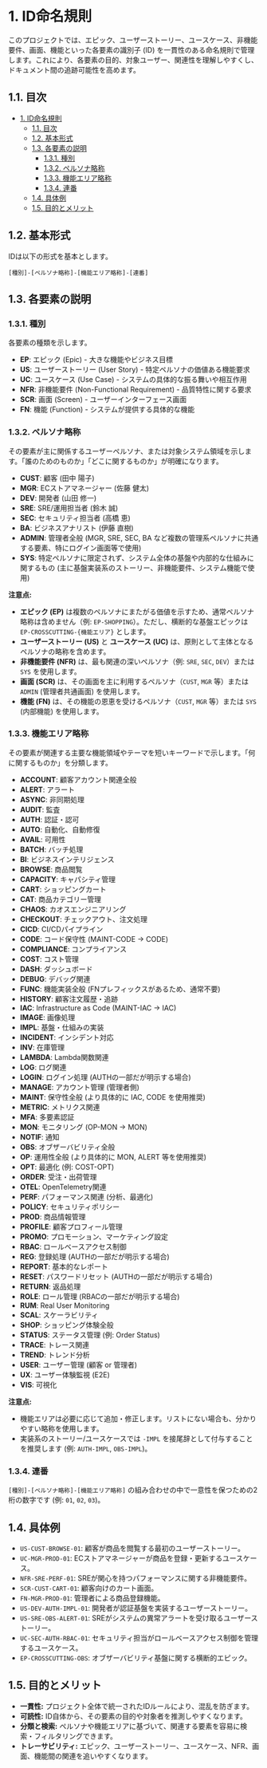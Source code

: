 # 1. ID命名規則

このプロジェクトでは、エピック、ユーザーストーリー、ユースケース、非機能要件、画面、機能といった各要素の識別子 (ID) を一貫性のある命名規則で管理します。これにより、各要素の目的、対象ユーザー、関連性を理解しやすくし、ドキュメント間の追跡可能性を高めます。

## 1.1. 目次

- [1. ID命名規則](#1-id命名規則)
  - [1.1. 目次](#11-目次)
  - [1.2. 基本形式](#12-基本形式)
  - [1.3. 各要素の説明](#13-各要素の説明)
    - [1.3.1. 種別](#131-種別)
    - [1.3.2. ペルソナ略称](#132-ペルソナ略称)
    - [1.3.3. 機能エリア略称](#133-機能エリア略称)
    - [1.3.4. 連番](#134-連番)
  - [1.4. 具体例](#14-具体例)
  - [1.5. 目的とメリット](#15-目的とメリット)

## 1.2. 基本形式

IDは以下の形式を基本とします。

`[種別]-[ペルソナ略称]-[機能エリア略称]-[連番]`

## 1.3. 各要素の説明

### 1.3.1. 種別

各要素の種類を示します。

- **EP**: エピック (Epic) - 大きな機能やビジネス目標
- **US**: ユーザーストーリー (User Story) - 特定ペルソナの価値ある機能要求
- **UC**: ユースケース (Use Case) - システムの具体的な振る舞いや相互作用
- **NFR**: 非機能要件 (Non-Functional Requirement) - 品質特性に関する要求
- **SCR**: 画面 (Screen) - ユーザーインターフェース画面
- **FN**: 機能 (Function) - システムが提供する具体的な機能

### 1.3.2. ペルソナ略称

その要素が主に関係するユーザーペルソナ、または対象システム領域を示します。「誰のためのものか」「どこに関するものか」が明確になります。

- **CUST**: 顧客 (田中 陽子)
- **MGR**: ECストアマネージャー (佐藤 健太)
- **DEV**: 開発者 (山田 修一)
- **SRE**: SRE/運用担当者 (鈴木 誠)
- **SEC**: セキュリティ担当者 (高橋 恵)
- **BA**: ビジネスアナリスト (伊藤 直樹)
- **ADMIN**: 管理者全般 (MGR, SRE, SEC, BA など複数の管理系ペルソナに共通する要素、特にログイン画面等で使用)
- **SYS**: 特定ペルソナに限定されず、システム全体の基盤や内部的な仕組みに関するもの (主に基盤実装系のストーリー、非機能要件、システム機能で使用)

**注意点:**

- **エピック (EP)** は複数のペルソナにまたがる価値を示すため、通常ペルソナ略称は含めません（例: `EP-SHOPPING`）。ただし、横断的な基盤エピックは `EP-CROSSCUTTING-{機能エリア}` とします。
- **ユーザーストーリー (US)** と **ユースケース (UC)** は、原則として主体となるペルソナの略称を含めます。
- **非機能要件 (NFR)** は、最も関連の深いペルソナ（例: `SRE`, `SEC`, `DEV`）または `SYS` を使用します。
- **画面 (SCR)** は、その画面を主に利用するペルソナ（`CUST`, `MGR` 等）または `ADMIN` (管理者共通画面) を使用します。
- **機能 (FN)** は、その機能の恩恵を受けるペルソナ（`CUST`, `MGR` 等）または `SYS` (内部機能) を使用します。

### 1.3.3. 機能エリア略称

その要素が関連する主要な機能領域やテーマを短いキーワードで示します。「何に関するものか」を分類します。

- **ACCOUNT**: 顧客アカウント関連全般
- **ALERT**: アラート
- **ASYNC**: 非同期処理
- **AUDIT**: 監査
- **AUTH**: 認証・認可
- **AUTO**: 自動化、自動修復
- **AVAIL**: 可用性
- **BATCH**: バッチ処理
- **BI**: ビジネスインテリジェンス
- **BROWSE**: 商品閲覧
- **CAPACITY**: キャパシティ管理
- **CART**: ショッピングカート
- **CAT**: 商品カテゴリー管理
- **CHAOS**: カオスエンジニアリング
- **CHECKOUT**: チェックアウト、注文処理
- **CICD**: CI/CDパイプライン
- **CODE**: コード保守性 (MAINT-CODE -> CODE)
- **COMPLIANCE**: コンプライアンス
- **COST**: コスト管理
- **DASH**: ダッシュボード
- **DEBUG**: デバッグ関連
- **FUNC**: 機能実装全般 (FNプレフィックスがあるため、通常不要)
- **HISTORY**: 顧客注文履歴・追跡
- **IAC**: Infrastructure as Code (MAINT-IAC -> IAC)
- **IMAGE**: 画像処理
- **IMPL**: 基盤・仕組みの実装
- **INCIDENT**: インシデント対応
- **INV**: 在庫管理
- **LAMBDA**: Lambda関数関連
- **LOG**: ログ関連
- **LOGIN**: ログイン処理 (AUTHの一部だが明示する場合)
- **MANAGE**: アカウント管理 (管理者側)
- **MAINT**: 保守性全般 (より具体的に IAC, CODE を使用推奨)
- **METRIC**: メトリクス関連
- **MFA**: 多要素認証
- **MON**: モニタリング (OP-MON -> MON)
- **NOTIF**: 通知
- **OBS**: オブザーバビリティ全般
- **OP**: 運用性全般 (より具体的に MON, ALERT 等を使用推奨)
- **OPT**: 最適化 (例: COST-OPT)
- **ORDER**: 受注・出荷管理
- **OTEL**: OpenTelemetry関連
- **PERF**: パフォーマンス関連 (分析、最適化)
- **POLICY**: セキュリティポリシー
- **PROD**: 商品情報管理
- **PROFILE**: 顧客プロフィール管理
- **PROMO**: プロモーション、マーケティング設定
- **RBAC**: ロールベースアクセス制御
- **REG**: 登録処理 (AUTHの一部だが明示する場合)
- **REPORT**: 基本的なレポート
- **RESET**: パスワードリセット (AUTHの一部だが明示する場合)
- **RETURN**: 返品処理
- **ROLE**: ロール管理 (RBACの一部だが明示する場合)
- **RUM**: Real User Monitoring
- **SCAL**: スケーラビリティ
- **SHOP**: ショッピング体験全般
- **STATUS**: ステータス管理 (例: Order Status)
- **TRACE**: トレース関連
- **TREND**: トレンド分析
- **USER**: ユーザー管理 (顧客 or 管理者)
- **UX**: ユーザー体験監視 (E2E)
- **VIS**: 可視化

**注意点:**

- 機能エリアは必要に応じて追加・修正します。リストにない場合も、分かりやすい略称を使用します。
- 実装系のストーリー/ユースケースでは `-IMPL` を接尾辞として付与することを推奨します (例: `AUTH-IMPL`, `OBS-IMPL`)。

### 1.3.4. 連番

`[種別]-[ペルソナ略称]-[機能エリア略称]` の組み合わせの中で一意性を保つための2桁の数字です (例: `01`, `02`, `03`)。

## 1.4. 具体例

- `US-CUST-BROWSE-01`: 顧客が商品を閲覧する最初のユーザーストーリー。
- `UC-MGR-PROD-01`: ECストアマネージャーが商品を登録・更新するユースケース。
- `NFR-SRE-PERF-01`: SREが関心を持つパフォーマンスに関する非機能要件。
- `SCR-CUST-CART-01`: 顧客向けのカート画面。
- `FN-MGR-PROD-01`: 管理者による商品登録機能。
- `US-DEV-AUTH-IMPL-01`: 開発者が認証基盤を実装するユーザーストーリー。
- `US-SRE-OBS-ALERT-01`: SREがシステムの異常アラートを受け取るユーザーストーリー。
- `UC-SEC-AUTH-RBAC-01`: セキュリティ担当がロールベースアクセス制御を管理するユースケース。
- `EP-CROSSCUTTING-OBS`: オブザーバビリティ基盤に関する横断的エピック。

## 1.5. 目的とメリット

- **一貫性:** プロジェクト全体で統一されたIDルールにより、混乱を防ぎます。
- **可読性:** ID自体から、その要素の目的や対象者を推測しやすくなります。
- **分類と検索:** ペルソナや機能エリアに基づいて、関連する要素を容易に検索・フィルタリングできます。
- **トレーサビリティ:** エピック、ユーザーストーリー、ユースケース、NFR、画面、機能間の関連を追いやすくなります。
